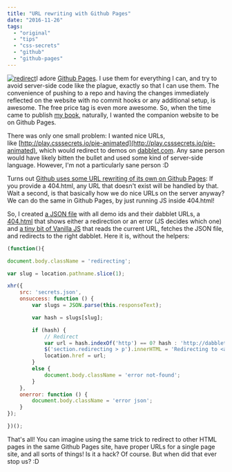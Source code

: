 ```yaml
---
title: "URL rewriting with Github Pages"
date: "2016-11-26"
tags:
  - "original"
  - "tips"
  - "css-secrets"
  - "github"
  - "github-pages"
---
```


[![redirect](images/redirect-300x167.png)](images/redirect.png)I adore [Github Pages](https://pages.github.com/). I use them for everything I can, and try to avoid server-side code like the plague, exactly so that I can use them. The convenience of pushing to a repo and having the changes immediately reflected on the website with no commit hooks or any additional setup, is awesome. The free price tag is even more awesome. So, when the time came to publish [my book](https://www.amazon.com/CSS-Secrets-Solutions-Everyday-Problems/dp/1449372635/), naturally, I wanted the companion website to be on Github Pages.

There was only one small problem: I wanted nice URLs, like [http://play.csssecrets.io/pie-animated](http://play.csssecrets.io/pie-animated), which would redirect to demos on [dabblet.com](http://dabblet.com). Any sane person would have likely bitten the bullet and used some kind of server-side language. However, I'm not a particularly sane person :D

Turns out [Github uses some URL rewriting of its own on Github Pages](https://help.github.com/articles/creating-a-custom-404-page-for-your-github-pages-site/): If you provide a 404.html, any URL that doesn't exist will be handled by that. Wait a second, is that basically how we do nice URLs on the server anyway? We can do the same in Github Pages, by just running JS inside 404.html!

So, I created [a JSON file](https://github.com/LeaVerou/play.csssecrets.io/blob/gh-pages/secrets.json) with all demo ids and their dabblet URLs, a [404.html](https://github.com/LeaVerou/play.csssecrets.io/blob/gh-pages/404.html) that shows either a redirection or an error (JS decides which one) and [a tiny bit of Vanilla JS](https://github.com/LeaVerou/play.csssecrets.io/blob/gh-pages/redirect.js) that reads the current URL, fetches the JSON file, and redirects to the right dabblet. Here it is, without the helpers:

```js
(function(){

document.body.className = 'redirecting';

var slug = location.pathname.slice(1);

xhr({
	src: 'secrets.json',
	onsuccess: function () {
		var slugs = JSON.parse(this.responseText);

		var hash = slugs[slug];

		if (hash) {
			// Redirect
			var url = hash.indexOf('http') == 0? hash : 'http://dabblet.com/gist/' + hash;
			$('section.redirecting > p').innerHTML = 'Redirecting to <a href="' + url + '">' + url + '</a>…';
			location.href = url;
		}
		else {
			document.body.className = 'error not-found';
		}
	},
	onerror: function () {
		document.body.className = 'error json';
	}
});

})();
```

That's all! You can imagine using the same trick to redirect to other HTML pages in the same Github Pages site, have proper URLs for a single page site, and all sorts of things! Is it a hack? Of course. But when did that ever stop us? :D
